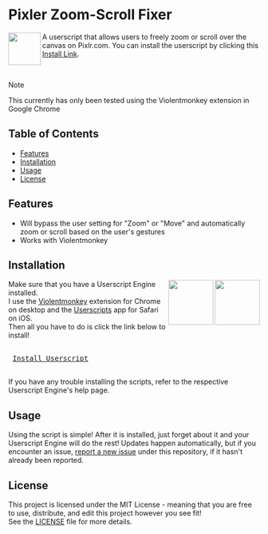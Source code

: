 # Pixler Zoom-Scroll Fixer

<img align="left" height="65vw" src="https://repository-images.githubusercontent.com/898232906/8159eef6-78c2-4e2f-90cd-444efdf8409a">

A userscript that allows users to freely zoom or scroll over the canvas on Pixlr.com. You can install the userscript by clicking this [Install Link](https://github.com/Oshanotter/Pixlr-Zoom-Scroll-Fixer/raw/refs/heads/main/Pixlr-Zoom-Scroll-Fixer.user.js).

</br>

> [!NOTE]  
> This currently has only been tested using the Violentmonkey extension in Google Chrome

## Table of Contents

- [Features](#features)
- [Installation](#installation)
- [Usage](#usage)
- [License](#license)

## Features

- Will bypass the user setting for "Zoom" or "Move" and automatically zoom or scroll based on the user's gestures
- Works with Violentmonkey

## Installation
<a href="https://apps.apple.com/xk/app/userscripts/id1463298887">
<img align="right" height="90vw" src="https://is1-ssl.mzstatic.com/image/thumb/Purple116/v4/e1/bf/c0/e1bfc04c-2745-5942-dcfc-e5f73d7874ad/AppIcon-85-220-4-2x.png/460x0w.webp">
</a>
<a href="https://chromewebstore.google.com/detail/violentmonkey/jinjaccalgkegednnccohejagnlnfdag">
<img align="right" height="90vw" src="https://violentmonkey.github.io/static/vm-6437e4e5a400c6eff1c23ead4d549b0a.png">
</a>


Make sure that you have a Userscript Engine installed.  
I use the [Violentmonkey](https://chromewebstore.google.com/detail/violentmonkey/jinjaccalgkegednnccohejagnlnfdag) extension for Chrome on desktop and the [Userscripts](https://apps.apple.com/xk/app/userscripts/id1463298887) app for Safari on iOS.  
Then all you have to do is click the link below to install!  

<kbd> <br> [Install Userscript](https://raw.githubusercontent.com/Oshanotter/Pixlr-Zoom-Scroll-Fixer/main/Pixlr-Zoom-Scroll-Fixer.user.js) <br> </kbd>

If you have any trouble installing the scripts, refer to the respective Userscript Engine's help page.

## Usage

Using the script is simple! After it is installed, just forget about it and your Userscript Engine will do the rest!
Updates happen automatically, but if you encounter an issue, [report a new issue](../../issues) under this repository, if it hasn't already been reported.

## License

This project is licensed under the MIT License - meaning that you are free to use, distribute, and edit this project however you see fit!  
See the [LICENSE](./LICENSE) file for more details.
